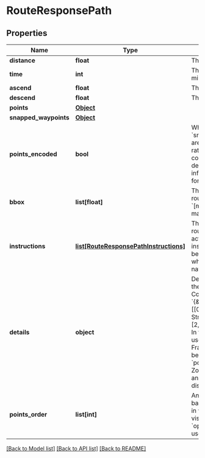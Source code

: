 # RouteResponsePath

## Properties
Name | Type | Description | Notes
------------ | ------------- | ------------- | -------------
**distance** | **float** | The total distance, in meters.  | [optional] 
**time** | **int** | The total travel time, in milliseconds.  | [optional] 
**ascend** | **float** | The total ascent, in meters.  | [optional] 
**descend** | **float** | The total descent, in meters.  | [optional] 
**points** | [**Object**](.md) |  | [optional] 
**snapped_waypoints** | [**Object**](.md) |  | [optional] 
**points_encoded** | **bool** | Whether the &#x60;points&#x60; and &#x60;snapped_waypoints&#x60; fields are polyline-encoded strings rather than JSON arrays of coordinates. See the field description for more information on the two formats.  | [optional] 
**bbox** | **list[float]** | The bounding box of the route geometry. Format: &#x60;[minLon, minLat, maxLon, maxLat]&#x60;.  | [optional] 
**instructions** | [**list[RouteResponsePathInstructions]**](RouteResponsePathInstructions.md) | The instructions for this route. This feature is under active development, and our instructions can sometimes be misleading, so be mindful when using them for navigation.  | [optional] 
**details** | **object** | Details, as requested with the &#x60;details&#x60; parameter. Consider the value &#x60;{\&quot;street_name\&quot;: [[0,2,\&quot;Frankfurter Straße\&quot;],[2,6,\&quot;Zollweg\&quot;]]}&#x60;. In this example, the route uses two streets: The first, Frankfurter Straße, is used between &#x60;points[0]&#x60; and &#x60;points[2]&#x60;, and the second, Zollweg, between &#x60;points[2]&#x60; and &#x60;points[6]&#x60;. See [here](https://discuss.graphhopper.com/t/2539) for discussion.  | [optional] 
**points_order** | **list[int]** | An array of indices (zero-based), specifiying the order in which the input points are visited. Only present if the &#x60;optimize&#x60; parameter was used.  | [optional] 

[[Back to Model list]](../README.md#documentation-for-models) [[Back to API list]](../README.md#documentation-for-api-endpoints) [[Back to README]](../README.md)

